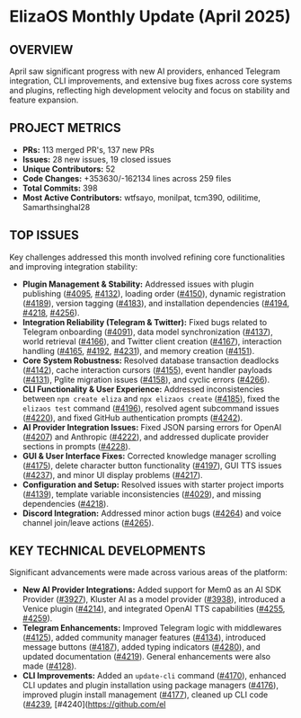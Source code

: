 # ElizaOS Monthly Update (April 2025)

## OVERVIEW

April saw significant progress with new AI providers, enhanced Telegram integration, CLI improvements, and extensive bug fixes across core systems and plugins, reflecting high development velocity and focus on stability and feature expansion.

## PROJECT METRICS

*   **PRs:** 113 merged PR's, 137 new PRs
*   **Issues:** 28 new issues, 19 closed issues
*   **Unique Contributors:** 52
*   **Code Changes:** +353630/-162134 lines across 259 files
*   **Total Commits:** 398
*   **Most Active Contributors:** wtfsayo, monilpat, tcm390, odilitime, Samarthsinghal28

## TOP ISSUES

Key challenges addressed this month involved refining core functionalities and improving integration stability:

*   **Plugin Management & Stability:** Addressed issues with plugin publishing ([#4095](https://github.com/elizaos/eliza/pull/4095), [#4132](https://github.com/elizaos/eliza/pull/4132)), loading order ([#4150](https://github.com/elizaos/eliza/pull/4150)), dynamic registration ([#4189](https://github.com/elizaos/eliza/pull/4189)), version tagging ([#4183](https://github.com/elizaos/eliza/pull/4183)), and installation dependencies ([#4194](https://github.com/elizaos/eliza/pull/4194), [#4218](https://github.com/elizaos/eliza/pull/4218), [#4256](https://github.com/elizaos/eliza/pull/4256)).
*   **Integration Reliability (Telegram & Twitter):** Fixed bugs related to Telegram onboarding ([#4091](https://github.com/elizaos/eliza/pull/4091)), data model synchronization ([#4137](https://github.com/elizaos/eliza/pull/4137)), world retrieval ([#4166](https://github.com/elizaos/eliza/pull/4166)), and Twitter client creation ([#4167](https://github.com/elizaos/eliza/pull/4167)), interaction handling ([#4165](https://github.com/elizaos/eliza/pull/4165), [#4192](https://github.com/elizaos/eliza/pull/4192), [#4231](https://github.com/elizaos/eliza/pull/4231)), and memory creation ([#4151](https://github.com/elizaos/eliza/pull/4151)).
*   **Core System Robustness:** Resolved database transaction deadlocks ([#4142](https://github.com/elizaos/eliza/pull/4142)), cache interaction cursors ([#4155](https://github.com/elizaos/eliza/pull/4155)), event handler payloads ([#4131](https://github.com/elizaos/eliza/pull/4131)), Pglite migration issues ([#4158](https://github.com/elizaos/eliza/pull/4158)), and cyclic errors ([#4266](https://github.com/elizaos/eliza/pull/4266)).
*   **CLI Functionality & User Experience:** Addressed inconsistencies between `npm create eliza` and `npx elizaos create` ([#4185](https://github.com/elizaos/eliza/pull/4185)), fixed the `elizaos test` command ([#4196](https://github.com/elizaos/eliza/pull/4196)), resolved agent subcommand issues ([#4220](https://github.com/elizaos/eliza/pull/4220)), and fixed GitHub authentication prompts ([#4242](https://github.com/elizaos/eliza/pull/4242)).
*   **AI Provider Integration Issues:** Fixed JSON parsing errors for OpenAI ([#4207](https://github.com/elizaos/eliza/pull/4207)) and Anthropic ([#4222](https://github.com/elizaos/eliza/pull/4222)), and addressed duplicate provider sections in prompts ([#4228](https://github.com/elizaos/eliza/pull/4228)).
*   **GUI & User Interface Fixes:** Corrected knowledge manager scrolling ([#4175](https://github.com/elizaos/eliza/pull/4175)), delete character button functionality ([#4197](https://github.com/elizaos/eliza/pull/4197)), GUI TTS issues ([#4237](https://github.com/elizaos/eliza/pull/4237)), and minor UI display problems ([#4217](https://github.com/elizaos/eliza/pull/4217)).
*   **Configuration and Setup:** Resolved issues with starter project imports ([#4139](https://github.com/elizaos/eliza/pull/4139)), template variable inconsistencies ([#4029](https://github.com/elizaos/eliza/pull/4029)), and missing dependencies ([#4218](https://github.com/elizaos/eliza/pull/4218)).
*   **Discord Integration:** Addressed minor action bugs ([#4264](https://github.com/elizaos/eliza/pull/4264)) and voice channel join/leave actions ([#4265](https://github.com/elizaos/eliza/pull/4265)).

## KEY TECHNICAL DEVELOPMENTS

Significant advancements were made across various areas of the platform:

*   **New AI Provider Integrations:** Added support for Mem0 as an AI SDK Provider ([#3927](https://github.com/elizaos/eliza/pull/3927)), Kluster AI as a model provider ([#3938](https://github.com/elizaos/eliza/pull/3938)), introduced a Venice plugin ([#4214](https://github.com/elizaos/eliza/pull/4214)), and integrated OpenAI TTS capabilities ([#4255](https://github.com/elizaos/eliza/pull/4255), [#4259](https://github.com/elizaos/eliza/pull/4259)).
*   **Telegram Enhancements:** Improved Telegram logic with middlewares ([#4125](https://github.com/elizaos/eliza/pull/4125)), added community manager features ([#4134](https://github.com/elizaos/eliza/pull/4134)), introduced message buttons ([#4187](https://github.com/elizaos/eliza/pull/4187)), added typing indicators ([#4280](https://github.com/elizaos/eliza/pull/4280)), and updated documentation ([#4219](https://github.com/elizaos/eliza/pull/4219)). General enhancements were also made ([#4128](https://github.com/elizaos/eliza/pull/4128)).
*   **CLI Improvements:** Added an `update-cli` command ([#4170](https://github.com/elizaos/eliza/pull/4170)), enhanced CLI updates and plugin installation using package managers ([#4176](https://github.com/elizaos/eliza/pull/4176)), improved plugin install management ([#4177](https://github.com/elizaos/eliza/pull/4177)), cleaned up CLI code ([#4239](https://github.com/elizaos/eliza/pull/4239), [#4240](https://github.com/el